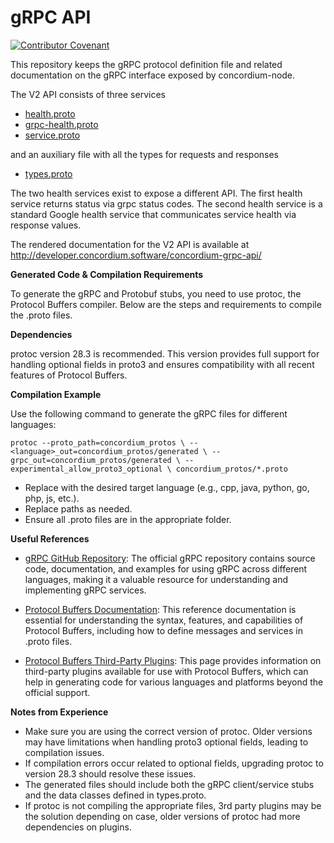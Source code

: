 # gRPC API

[![Contributor Covenant](https://img.shields.io/badge/Contributor%20Covenant-2.0-4baaaa.svg)](https://github.com/Concordium/.github/blob/main/.github/CODE_OF_CONDUCT.md)

This repository keeps the gRPC protocol definition file and related documentation on the gRPC interface exposed by concordium-node.

The V2 API consists of three services

- [health.proto](./v2/concordium/health.proto)
- [grpc-health.proto](./grpc/health/v1/health.proto)
- [service.proto](./v2/concordium/service.proto)

and an auxiliary file with all the types for requests and responses

- [types.proto](./v2/concordium/types.proto)

The two health services exist to expose a different API. The first health service returns status via grpc status codes. The second health service is a standard Google health service that communicates service health via response values.

The rendered documentation for the V2 API is available at
http://developer.concordium.software/concordium-grpc-api/

**Generated Code & Compilation Requirements**

To generate the gRPC and Protobuf stubs, you need to use protoc, the Protocol Buffers compiler. Below are the steps and requirements to compile the .proto files.

**Dependencies**

protoc version 28.3 is recommended. This version provides full support for handling optional fields in proto3 and ensures compatibility with all recent features of Protocol Buffers.

**Compilation Example**

Use the following command to generate the gRPC files for different languages:

`protoc --proto_path=concordium_protos \
       --<language>_out=concordium_protos/generated \
       --grpc_out=concordium_protos/generated \
       --experimental_allow_proto3_optional \
       concordium_protos/*.proto`

- Replace <language> with the desired target language (e.g., cpp, java, python, go, php, js, etc.).
- Replace paths as needed.
- Ensure all .proto files are in the appropriate folder.

**Useful References**

- [gRPC GitHub Repository](https://github.com/grpc/grpc): The official gRPC repository contains source code, documentation, and examples for using gRPC across different languages, making it a valuable resource for understanding and implementing gRPC services.

- [Protocol Buffers Documentation](https://protobuf.dev/): This reference documentation is essential for understanding the syntax, features, and capabilities of Protocol Buffers, including how to define messages and services in .proto files.

- [Protocol Buffers Third-Party Plugins](https://github.com/protocolbuffers/protobuf/blob/main/docs/third_party.md): This page provides information on third-party plugins available for use with Protocol Buffers, which can help in generating code for various languages and platforms beyond the official support.

**Notes from Experience**

- Make sure you are using the correct version of protoc. Older versions may have limitations when handling proto3 optional fields, leading to compilation issues.
- If compilation errors occur related to optional fields, upgrading protoc to version 28.3 should resolve these issues.
- The generated files should include both the gRPC client/service stubs and the data classes defined in types.proto.
- If protoc is not compiling the appropriate files, 3rd party plugins may be the solution depending on case, older versions of protoc had more dependencies on plugins.
